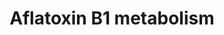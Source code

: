 ---
annotations:
- id: PW:0001366
  parent: classic metabolic pathway
  type: Pathway Ontology
  value: aflatoxin metabolic pathway
authors:
- MaintBot
- Thomas
- Khanspers
- Christine Chichester
- Mkutmon
citedin:
- link: PMC5075206
  title: Hepatic transcriptome implications for palm fruit juice deterrence of type
    2 diabetes mellitus in young male Nile rats (2016)
description: '''''''Aflatoxins'''''' are naturally occurring [[wikipedia:mycotoxin|mycotoxin]]s
  that are produced by many species of ''''[[wikipedia:Aspergillus|Aspergillus]]'''',
  a [[wikipedia:fungus|fungus]], most notably ''''[[wikipedia:Aspergillus flavus|Aspergillus
  flavus]]'''' and ''''[[wikipedia:Aspergillus parasiticus|Aspergillus parasiticus]]''''.
  After entering the body, aflatoxins are metabolized by the liver to a reactive intermediate,
  aflatoxin M<sub>1</sub>, an [[wikipedia:epoxide|epoxide]]. Aflatoxin B1 is considered
  the most toxic and is produced by both Aspergillus flavus and Aspergillus parasiticus.  Source:
  [[wikipedia:Aflatoxin|Wikipedia]]'
last-edited: 2019-09-17
organisms:
- Mus musculus
redirect_from:
- /index.php/Pathway:WP1262
- /instance/WP1262
- /instance/WP1262_rr106843
revision: r106843
schema-jsonld:
- '@context': https://schema.org/
  '@id': https://wikipathways.github.io/pathways/WP1262.html
  '@type': Dataset
  creator:
    '@type': Organization
    name: WikiPathways
  description: '''''''Aflatoxins'''''' are naturally occurring [[wikipedia:mycotoxin|mycotoxin]]s
    that are produced by many species of ''''[[wikipedia:Aspergillus|Aspergillus]]'''',
    a [[wikipedia:fungus|fungus]], most notably ''''[[wikipedia:Aspergillus flavus|Aspergillus
    flavus]]'''' and ''''[[wikipedia:Aspergillus parasiticus|Aspergillus parasiticus]]''''.
    After entering the body, aflatoxins are metabolized by the liver to a reactive
    intermediate, aflatoxin M<sub>1</sub>, an [[wikipedia:epoxide|epoxide]]. Aflatoxin
    B1 is considered the most toxic and is produced by both Aspergillus flavus and
    Aspergillus parasiticus.  Source: [[wikipedia:Aflatoxin|Wikipedia]]'
  keywords:
  - Aflatoxin B1 exo-8,9-epoxide
  - Aflatoxin B1 exo-8,9-epoxide-GSH
  - Aflatoxin M1
  - Aflatoxin Q1
  - Akr7a5
  - Cyp1a2
  - Ephx1
  - Gstm1
  - Gstt1
  - aflatoxin B1
  license: CC0
  name: Aflatoxin B1 metabolism
seo: CreativeWork
title: Aflatoxin B1 metabolism
wpid: WP1262
---
